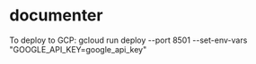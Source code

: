 # documenter


To deploy to GCP: gcloud run deploy --port 8501 --set-env-vars "GOOGLE_API_KEY=google_api_key"
